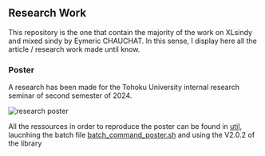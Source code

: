  ## Research Work

 This repository is the one that contain the majority of the work on XLsindy and mixed sindy by Eymeric CHAUCHAT. In this sense, I display here all the article / research work made until know.

 ### Poster

 A research has been made for the Tohoku University internal research seminar of second semester of 2024.

 ![research poster](/research_work/poster_ressources/poster.svg)

 All the ressources in order to reproduce the poster can be found in [util](/util/), laucnhing the batch file [batch_command_poster.sh](/research_work/poster_ressources/batch_command_poster.sh) and using the V2.0.2 of the library